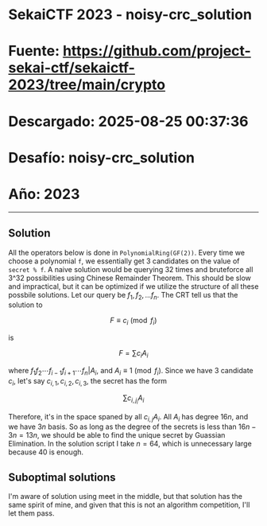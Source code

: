 # SekaiCTF 2023 - noisy-crc_solution
# Fuente: https://github.com/project-sekai-ctf/sekaictf-2023/tree/main/crypto
# Descargado: 2025-08-25 00:37:36
# Desafío: noisy-crc_solution
# Año: 2023

---

## Solution

All the operators below is done in `PolynomialRing(GF(2))`. Every time we choose a polynomial `f`, we essentially get 3 candidates on the value of `secret % f`. A naive solution would be querying 32 times and bruteforce all 3^32 possibilities using Chinese Remainder Theorem. This should be slow and impractical, but it can be optimized if we utilize the structure of all these possbile solutions. Let our query be $f_1, f_2, ... f_n$. The CRT tell us that the solution to

$$F \equiv c_i \pmod{f_i}$$

is 

$$F = \sum c_i A_i$$

where $f_1f_2\cdots f_{i-1}f_{i+1}\cdots f_n | A_i$, and $A_i \equiv 1 \pmod{f_i}$. Since we have 3 candidate $c_i$, let's say $c_{i, 1}, c_{i, 2},  c_{i, 3}$, the secret has the form

$$\sum c_{i, j_i}A_i$$

Therefore, it's in the space spaned by all $c_{i, j}A_i$. All $A_i$ has degree $16n$, and we have $3n$ basis. So as long as the degree of the secrets is less than $16n-3n = 13n$, we should be able to find the unique secret by Guassian Elimination. In the solution script I take $n = 64$, which is unnecessary large because 40 is enough.

## Suboptimal solutions

I'm aware of solution using meet in the middle, but that solution has the same spirit of mine, and given that this is not an algorithm competition, I'll let them pass.